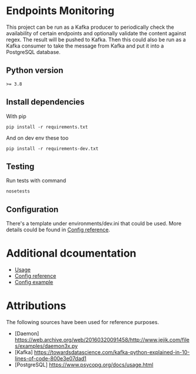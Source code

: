 # Endpoints Monitoring

This project can be run as a Kafka producer to periodically check the availability of certain endpoints and optionally validate the content against regex. The result will be pushed to Kafka. Then this could also be run as a Kafka consumer to take the message from Kafka and put it into a PostgreSQL database.

## Python version

    >= 3.8

## Install dependencies

With pip

    pip install -r requirements.txt

And on dev env these too

    pip install -r requirements-dev.txt

## Testing

Run tests with command

    nosetests
    
## Configuration

There's a template under environments/dev.ini that could be used. More details could be found in [Config reference](docs/config_reference.md).

# Additional dcoumentation

- [Usage](docs/usage.md)
- [Config reference](docs/config_reference.md)
- [Config example](environments/dev.ini)

# Attributions

The following sources have been used for reference purposes.
- [Daemon] https://web.archive.org/web/20160320091458/http://www.jejik.com/files/examples/daemon3x.py
- [Kafka] https://towardsdatascience.com/kafka-python-explained-in-10-lines-of-code-800e3e07dad1
- [PostgreSQL] https://www.psycopg.org/docs/usage.html
